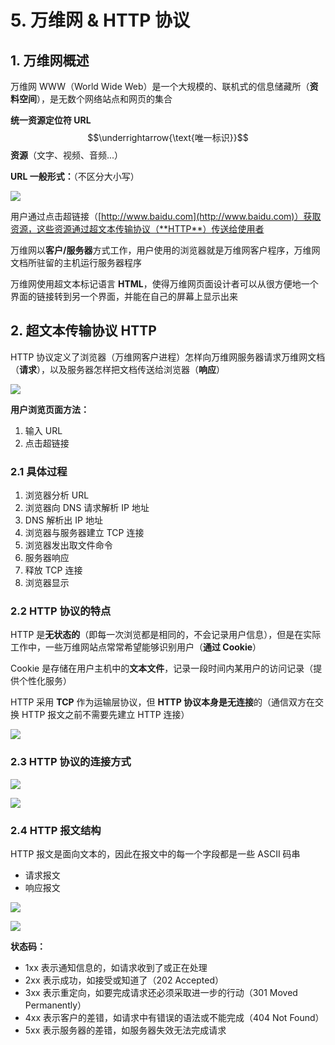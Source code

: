 # 5. 万维网 & HTTP 协议

## 1. 万维网概述

万维网 WWW（World Wide Web）是一个大规模的、联机式的信息储藏所（**资料空间**），是无数个网络站点和网页的集合

**统一资源定位符 URL** $$\underrightarrow{\text{唯一标识}}$$ **资源**（文字、视频、音频...）

**URL 一般形式：**（不区分大小写）

![](../.gitbook/assets/image%20%28222%29.png)

用户通过点击超链接（[http://www.baidu.com](http://www.baidu.com)）获取资源，这些资源通过超文本传输协议（**HTTP**）传送给使用者

万维网以**客户/服务器**方式工作，用户使用的浏览器就是万维网客户程序，万维网文档所驻留的主机运行服务器程序

万维网使用超文本标记语言 **HTML**，使得万维网页面设计者可以从很方便地一个界面的链接转到另一个界面，并能在自己的屏幕上显示出来

## 2. 超文本传输协议 HTTP

HTTP 协议定义了浏览器（万维网客户进程）怎样向万维网服务器请求万维网文档（**请求**），以及服务器怎样把文档传送给浏览器（**响应**）

![](../.gitbook/assets/image%20%28223%29.png)

**用户浏览页面方法：**

1. 输入 URL
2. 点击超链接

### **2.1 具体过程**

1. 浏览器分析 URL
2. 浏览器向 DNS 请求解析 IP 地址
3. DNS 解析出 IP 地址
4. 浏览器与服务器建立 TCP 连接
5. 浏览器发出取文件命令
6. 服务器响应
7. 释放 TCP 连接
8. 浏览器显示

### 2.2 HTTP 协议的特点

HTTP 是**无状态的**（即每一次浏览都是相同的，不会记录用户信息），但是在实际工作中，一些万维网站点常常希望能够识别用户（**通过 Cookie**）

Cookie 是存储在用户主机中的**文本文件**，记录一段时间内某用户的访问记录（提供个性化服务）

HTTP 采用 **TCP** 作为运输层协议，但 **HTTP 协议本身是无连接**的（通信双方在交换 HTTP 报文之前不需要先建立 HTTP 连接）

![](../.gitbook/assets/image%20%28210%29.png)

### 2.3 HTTP 协议的连接方式

![](../.gitbook/assets/image%20%28219%29.png)

![](../.gitbook/assets/image%20%28230%29.png)

### 2.4 HTTP 报文结构

HTTP 报文是面向文本的，因此在报文中的每一个字段都是一些 ASCII 码串

* 请求报文
* 响应报文

![](../.gitbook/assets/image%20%28214%29.png)

![](../.gitbook/assets/image%20%28201%29.png)

**状态码：** 

* 1xx 表示通知信息的，如请求收到了或正在处理
* 2xx 表示成功，如接受或知道了（202 Accepted）
* 3xx 表示重定向，如要完成请求还必须采取进一步的行动（301 Moved Permanently）
* 4xx 表示客户的差错，如请求中有错误的语法或不能完成（404 Not Found）
* 5xx 表示服务器的差错，如服务器失效无法完成请求

